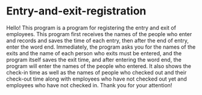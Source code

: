 # Entry-and-exit-registration
Hello!
This program is a program for registering the entry and exit of employees.
This program first receives the names of the people who enter and records and saves the time of each entry, then after the end of entry, enter the word end.
Immediately, the program asks you for the names of the exits and the name of each person who exits must be entered, and the program itself saves the exit time, and after entering the word end, the program will enter the names of the people who entered. It also shows the check-in time as well as the names of people who checked out and their check-out time along with employees who have not checked out yet and employees who have not checked in.
Thank you for your attention!
